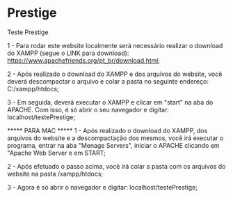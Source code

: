 # Prestige
Teste Prestige

1 - Para rodar este website localmente será necessário realizar o download do XAMPP (segue o LINK para download): https://www.apachefriends.org/pt_br/download.html;

2 - Após realizado o download do XAMPP e dos arquivos do website, você deverá descompactar o arquivo e colar a pasta no seguinte endereço: C:/xampp/htdocs;

3 - Em seguida, deverá executar o XAMPP e clicar em "start" na aba do APACHE. Com isso, é só abrir o seu navegador e digitar: localhost/testePrestige;

***** PARA MAC *****
1 - Após realizado o download do XAMPP, dos arquivos do website e a descompactação dos mesmos, você irá executar o programa, entrar na aba "Menage Servers", iniciar o APACHE clicando em "Apache Web Server e em START;

2 - Após efetuado o passo acima, você irá colar a pasta com os arquivos do website na pasta /xampp/htdocs;

3 - Agora é só abrir o navegador e digitar: localhost/testePrestige;

